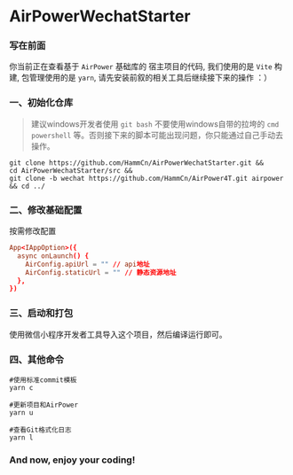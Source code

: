 # AirPowerWechatStarter

### 写在前面

你当前正在查看基于 ```AirPower``` 基础库的 宿主项目的代码, 我们使用的是 ```Vite``` 构建, 包管理使用的是 ```yarn```, 请先安装前叙的相关工具后继续接下来的操作 ：）

### 一、初始化仓库

> 建议windows开发者使用 ```git bash``` 不要使用windows自带的拉垮的 ```cmd``` ```powershell``` 等。否则接下来的脚本可能出现问题，你只能通过自己手动去操作。

```shell
git clone https://github.com/HammCn/AirPowerWechatStarter.git &&
cd AirPowerWechatStarter/src && 
git clone -b wechat https://github.com/HammCn/AirPower4T.git airpower && cd ../
```

### 二、修改基础配置

按需修改配置
```conf
App<IAppOption>({
  async onLaunch() {
    AirConfig.apiUrl = "" // api地址
    AirConfig.staticUrl = "" // 静态资源地址
  },
})

```

### 三、启动和打包

使用微信小程序开发者工具导入这个项目，然后编译运行即可。

### 四、其他命令

```shell
#使用标准commit模板
yarn c   

#更新项目和AirPower
yarn u   

#查看Git格式化日志
yarn l           
```

### And now, enjoy your coding!

